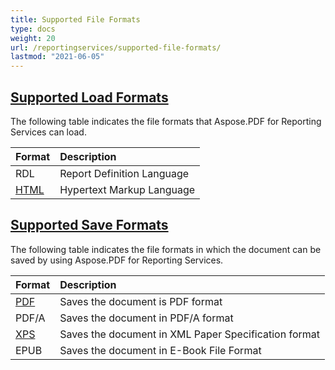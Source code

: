 ```yaml
---
title: Supported File Formats
type: docs
weight: 20
url: /reportingservices/supported-file-formats/
lastmod: "2021-06-05"
---
```


## <ins>**Supported Load Formats**
The following table indicates the file formats that Aspose.PDF for Reporting Services can load.

|**Format**|**Description**|
| :- | :- |
|RDL|Report Definition Language|
|[HTML](https://wiki.fileformat.com/web/html/)|Hypertext Markup Language|
## <ins>**Supported Save Formats**
The following table indicates the file formats in which the document can be saved by using Aspose.PDF for Reporting Services. 

|**Format**|**Description**|
| :- | :- |
|[PDF](https://wiki.fileformat.com/view/pdf/)|Saves the document is PDF format|
|PDF/A |Saves the document in PDF/A format|
|[XPS](https://wiki.fileformat.com/specification/page-description-language/xps/)|Saves the document in XML Paper Specification format|
|EPUB|Saves the document in E-Book File Format|

